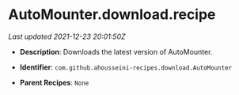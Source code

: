 # AutoMounter.download.recipe

_Last updated 2021-12-23 20:01:50Z_

- **Description**: Downloads the latest version of AutoMounter.

- **Identifier**: `com.github.ahousseini-recipes.download.AutoMounter`

- **Parent Recipes**: `None`
